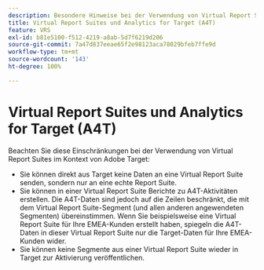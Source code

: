```yaml
---
description: Besondere Hinweise bei der Verwendung von Virtual Report Suites in A4T und Adobe Analytics
title: Virtual Report Suites und Analytics for Target (A4T)
feature: VRS
exl-id: b81e5100-f512-4219-a8ab-5d7f6219d206
source-git-commit: 7a47d837eeae65f2e98123aca78029bfeb7ffe9d
workflow-type: tm+mt
source-wordcount: '143'
ht-degree: 100%

---
```


# Virtual Report Suites und Analytics for Target (A4T)

Beachten Sie diese Einschränkungen bei der Verwendung von Virtual Report Suites im Kontext von Adobe Target:

* Sie können direkt aus Target keine Daten an eine Virtual Report Suite senden, sondern nur an eine echte Report Suite.
* Sie können in einer Virtual Report Suite Berichte zu A4T-Aktivitäten erstellen. Die A4T-Daten sind jedoch auf die Zeilen beschränkt, die mit dem Virtual Report Suite-Segment (und allen anderen angewendeten Segmenten) übereinstimmen. Wenn Sie beispielsweise eine Virtual Report Suite für Ihre EMEA-Kunden erstellt haben, spiegeln die A4T-Daten in dieser Virtual Report Suite nur die Target-Daten für Ihre EMEA-Kunden wider.
* Sie können keine Segmente aus einer Virtual Report Suite wieder in Target zur Aktivierung veröffentlichen.
